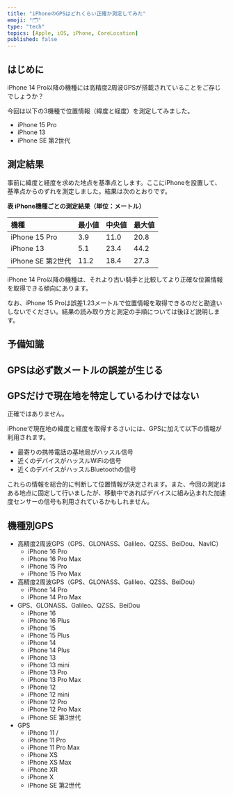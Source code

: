 ```yaml
---
title: "iPhoneのGPSはどれくらい正確か測定してみた"
emoji: "🗂"
type: "tech"
topics: [Apple, iOS, iPhone, CoreLocation]
published: false
---
```

## はじめに

iPhone 14 Pro以降の機種には高精度2周波GPSが搭載されていることをご存じでしょうか？

今回は以下の3機種で位置情報（緯度と経度）を測定してみました。

- iPhone 15 Pro
- iPhone 13
- iPhone SE 第2世代

## 測定結果

事前に緯度と経度を求めた地点を基準点とします。ここにiPhoneを設置して、基準点からのずれを測定しました。結果は次のとおりです。

**表 iPhone機種ごとの測定結果（単位：メートル）**

| 機種 | 最小値 | 中央値 | 最大値 |
|:---|:---|:---|:---|
| iPhone 15 Pro | 3.9 | 11.0 | 20.8 |
| iPhone 13 | 5.1 | 23.4 | 44.2 |
| iPhone SE 第2世代 | 11.2 | 18.4 | 27.3 |

iPhone 14 Pro以降の機種は、それより古い騎手と比較してより正確な位置情報を取得できる傾向にあります。

なお、iPhone 15 Proは誤差1.23メートルで位置情報を取得できるのだと勘違いしないでください。結果の読み取り方と測定の手順については後ほど説明します。

## 予備知識

## GPSは必ず数メートルの誤差が生じる


## GPSだけで現在地を特定しているわけではない

正確ではありません。

iPhoneで現在地の緯度と経度を取得するさいには、GPSに加えて以下の情報が利用されます。

- 最寄りの携帯電話の基地局がハッスル信号
- 近くのデバイスがハッスルWiFiの信号
- 近くのデバイスがハッスルBluetoothの信号

これらの情報を総合的に判断して位置情報が決定されます。また、今回の測定はある地点に固定して行いましたが、移動中であればデバイスに組み込まれた加速度センサーの信号も利用されているかもしれません。

## 機種別GPS

- 高精度2周波GPS（GPS、GLONASS、Galileo、QZSS、BeiDou、NavIC）
  - iPhone 16 Pro
  - iPhone 16 Pro Max
  - iPhone 15 Pro
  - iPhone 15 Pro Max
- 高精度2周波GPS（GPS、GLONASS、Galileo、QZSS、BeiDou）
  - iPhone 14 Pro
  - iPhone 14 Pro Max
- GPS、GLONASS、Galileo、QZSS、BeiDou
  - iPhone 16
  - iPhone 16 Plus
  - iPhone 15
  - iPhone 15 Plus
  - iPhone 14
  - iPhone 14 Plus
  - iPhone 13
  - iPhone 13 mini
  - iPhone 13 Pro
  - iPhone 13 Pro Max
  - iPhone 12
  - iPhone 12 mini
  - iPhone 12 Pro
  - iPhone 12 Pro Max
  - iPhone SE 第3世代
- GPS 
  - iPhone 11 /
  - iPhone 11 Pro
  - iPhone 11 Pro Max
  - iPhone XS
  - iPhone XS Max
  - iPhone XR
  - iPhone X
  - iPhone SE 第2世代
